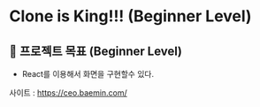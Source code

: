 # Clone is King!!! (Beginner Level)

## 🎯 프로젝트 목표 (Beginner Level)
- React를 이용해서 화면을 구현할수 있다.

사이트 : https://ceo.baemin.com/